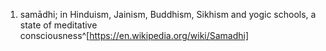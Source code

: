 1. samādhi; in Hinduism, Jainism, Buddhism, Sikhism and yogic schools, a state of meditative consciousness^[https://en.wikipedia.org/wiki/Samadhi]